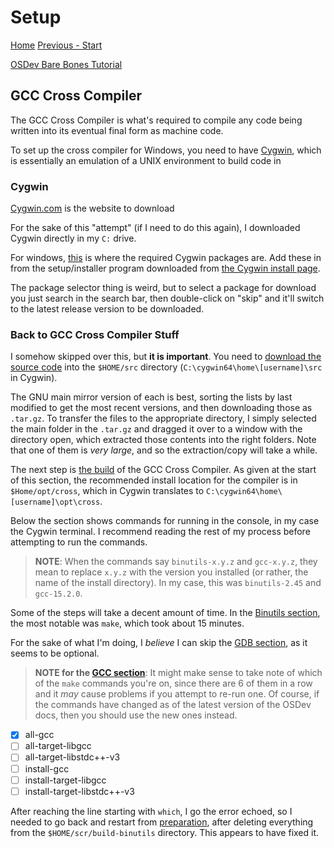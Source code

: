 # Setup

[Home](README.md) [Previous - Start](start.md)

[OSDev Bare Bones Tutorial](https://wiki.osdev.org/Bare_Bones#Booting_the_Operating_System:~:text=External%20Links-,Building%20a%20Cross%2DCompiler,-Main%20article%3A)

## GCC Cross Compiler

The GCC Cross Compiler is what's required to compile any code being written into its eventual final form as machine code.

To set up the cross compiler for Windows, you need to have [Cygwin](https://wiki.osdev.org/Cygwin), which is essentially an emulation of a UNIX environment to build code in

### Cygwin

[Cygwin.com](https://www.cygwin.com/) is the website to download

For the sake of this "attempt" (if I need to do this again), I downloaded Cygwin directly in my `C:` drive.

For windows, [this](https://wiki.osdev.org/GCC_Cross-Compiler#Preparing_for_the_build:~:text=build%20from%20there-,Windows%20Users,-Windows%20users%20need) is where the required Cygwin packages are. Add these in from the setup/installer program downloaded from [the Cygwin install page](http://cygwin.com/install.html).

The package selector thing is weird, but to select a package for download you just search in the search bar, then double-click on "skip" and it'll switch to the latest release version to be downloaded.

### Back to GCC Cross Compiler Stuff

I somehow skipped over this, but **it is important**. You need to [download the source code](https://wiki.osdev.org/GCC_Cross-Compiler#:~:text=directory%20such%20as-,%24HOME/src,-%3A) into the `$HOME/src` directory (`C:\cygwin64\home\[username]\src` in Cygwin).

The GNU main mirror version of each is best, sorting the lists by last modified to get the most recent versions, and then downloading those as `.tar.gz`. To transfer the files to the appropriate directory, I simply selected the main folder in the `.tar.gz` and dragged it over to a window with the directory open, which extracted those contents into the right folders. Note that one of them is *very large*, and so the extraction/copy will take a while.

The next step is [the build](https://wiki.osdev.org/GCC_Cross-Compiler#:~:text=%2D%2Ddisable%2Dlto-,The%20Build,-We%20build%20a) of the GCC Cross Compiler. As given at the start of this section, the recommended install location for the compiler is in `$Home/opt/cross`, which in Cygwin translates to `C:\cygwin64\home\[username]\opt\cross`.

Below the section shows commands for running in the console, in my case the Cygwin terminal. I recommend reading the rest of my process before attempting to run the commands.

> **NOTE**: When the commands say `binutils-x.y.z` and `gcc-x.y.z`, they mean to replace `x.y.z` with the version you installed (or rather, the name of the install directory). In my case, this was `binutils-2.45` and `gcc-15.2.0`.

Some of the steps will take a decent amount of time. In the [Binutils section](https://wiki.osdev.org/GCC_Cross-Compiler#:~:text=make%0Amake%20install-,This,-compiles%20the%20binutils), the most notable was `make`, which took about 15 minutes.

For the sake of what I'm doing, I *believe* I can skip the [GDB section](https://wiki.osdev.org/GCC_Cross-Compiler#:~:text=useful%20later%20on.-,GDB,-It%20may%20be), as it seems to be optional.

> **NOTE for the [GCC section](https://wiki.osdev.org/GCC_Cross-Compiler#:~:text=have%20any%20effect.-,GCC,-See%20also%20the)**: It might make sense to take note of which of the `make` commands you're on, since there are 6 of them in a row and it *may* cause problems if you attempt to re-run one. Of course, if the commands have changed as of the latest version of the OSDev docs, then you should use the new ones instead.

- [x] all-gcc
- [ ] all-target-libgcc
- [ ] all-target-libstdc++-v3
- [ ] install-gcc
- [ ] install-target-libgcc
- [ ] install-target-libstdc++-v3

After reaching the line starting with `which`, I go the error echoed, so I needed to go back and restart from [preparation](https://wiki.osdev.org/GCC_Cross-Compiler#:~:text=for%20older%20versions.-,Preparation,-export%20PREFIX%3D), after deleting everything from the `$HOME/scr/build-binutils` directory. This appears to have fixed it.


